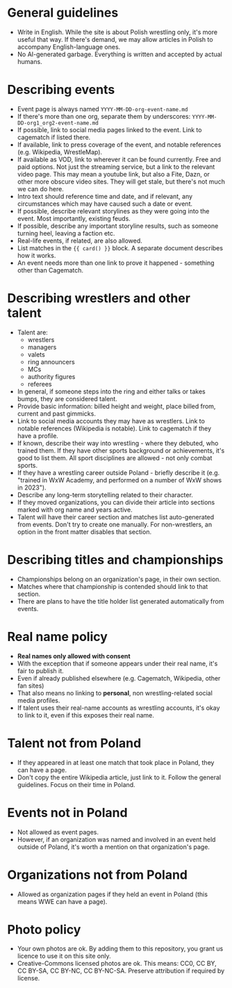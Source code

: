 
# General guidelines

- Write in English. While the site is about Polish wrestling only, it's more useful that way. If there's demand, we may allow articles in Polish to accompany English-language ones.
- No AI-generated garbage. Everything is written and accepted by actual humans.

# Describing events

- Event page is always named `YYYY-MM-DD-org-event-name.md`
- If there's more than one org, separate them by underscores: `YYYY-MM-DD-org1_org2-event-name.md`
- If possible, link to social media pages linked to the event. Link to cagematch if listed there.
- If available, link to press coverage of the event, and notable references (e.g. Wikipedia, WrestleMap).
- If available as VOD, link to wherever it can be found currently. Free and paid options. Not just the streaming service, but a link to the relevant video page. This may mean a youtube link, but also a Fite, Dazn, or other more obscure video sites. They will get stale, but there's not much we can do here.
- Intro text should reference time and date, and if relevant, any circumstances which may have caused such a date or event.
- If possible, describe relevant storylines as they were going into the event. Most importantly, existing feuds.
- If possible, describe any important storyline results, such as someone turning heel, leaving a faction etc.
- Real-life events, if related, are also allowed.
- List matches in the `{{ card() }}` block. A separate document describes how it works.
- An event needs more than one link to prove it happened - something other than Cagematch.

# Describing wrestlers and other talent

- Talent are:
  - wrestlers
  - managers
  - valets
  - ring announcers
  - MCs
  - authority figures
  - referees
- In general, if someone steps into the ring and either talks or takes bumps, they are considered talent.
- Provide basic information: billed height and weight, place billed from, current and past gimmicks.
- Link to social media accounts they may have as wrestlers. Link to notable references (Wikipedia is notable). Link to cagematch if they have a profile.
- If known, describe their way into wrestling - where they debuted, who trained them. If they have other sports background or achievements, it's good to list them. All sport disciplines are allowed - not only combat sports.
- If they have a wrestling career outside Poland - briefly describe it (e.g. "trained in WxW Academy, and performed on a number of WxW shows in 2023").
- Describe any long-term storytelling related to their character.
- If they moved organizations, you can divide their article into sections marked with org name and years active.
- Talent will have their career section and matches list auto-generated from events. Don't try to create one manually. For non-wrestlers, an option in the front matter disables that section.

# Describing titles and championships

- Championships belong on an organization's page, in their own section.
- Matches where that championship is contended should link to that section.
- There are plans to have the title holder list generated automatically from events.

# Real name policy

- **Real names only allowed with consent**
- With the exception that if someone appears under their real name, it's fair to publish it.
- Even if already published elsewhere (e.g. Cagematch, Wikipedia, other fan sites)
- That also means no linking to **personal**, non wrestling-related social media profiles.
- If talent uses their real-name accounts as wrestling accounts, it's okay to link to it, even if this exposes their real name.

# Talent not from Poland

- If they appeared in at least one match that took place in Poland, they can have a page.
- Don't copy the entire Wikipedia article, just link to it. Follow the general guidelines. Focus on their time in Poland.

# Events not in Poland

- Not allowed as event pages.
- However, if an organization was named and involved in an event held outside of Poland, it's worth a mention on that organization's page.

# Organizations not from Poland

- Allowed as organization pages if they held an event in Poland (this means WWE can have a page).

# Photo policy

- Your own photos are ok. By adding them to this repository, you grant us licence to use it on this site only.
- Creative-Commons licensed photos are ok. This means: CC0, CC BY, CC BY-SA, CC BY-NC, CC BY-NC-SA. Preserve attribution if required by license.
